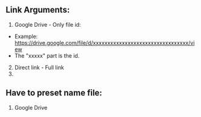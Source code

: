 ## Link Arguments:
1. Google Drive - Only file id:
- Example: https://drive.google.com/file/d/xxxxxxxxxxxxxxxxxxxxxxxxxxxxxxxxx/view
- The "xxxxx" part is the id.
2. Direct link - Full link
3. 

## Have to preset name file:
1. Google Drive